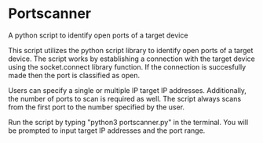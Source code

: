 # Portscanner
A python script to identify open ports of a target device

This script utilizes the python script library to identify open ports of a target device. The script works by establishing a connection with the target device using the socket.connect library function. If the connection is succesfully made then the port is classified as open.

Users can specify a single or multiple IP target IP addresses. Additionally, the number of ports to scan is required as well. The script always scans from the first port to the number specified by the user.

Run the script by typing "python3 portscanner.py" in the terminal. You will be prompted to input target IP addresses and the port range.
